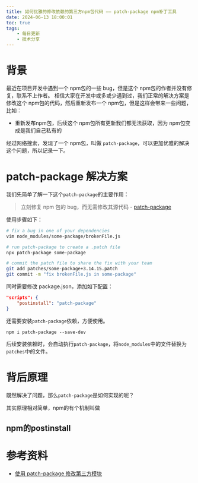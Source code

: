 ```yaml
---
title: 如何优雅的修改依赖的第三方npm包代码 —— patch-package npm补丁工具
date: 2024-06-13 18:00:01
toc: true
tags:
    - 每日更新
    - 技术分享
---
```


# 背景
最近在项目开发中遇到一个 npm包的一些 bug，但是这个 npm包的作者并没有修复，联系不上作者。 相信大家在开发中或多或少遇到过，我们正常的解决方案是修改这个 npm包的代码，然后重新发布一个 npm包，但是这样会带来一些问题，比如：

- 重新发布npm包，后续这个 npm包所有更新我们都无法获取，因为 npm包变成是我们自己私有的

经过网络搜索，发现了一个 npm包，叫做 `patch-package`，可以更加优雅的解决这个问题，所以记录一下。

# patch-package 解决方案

我们先简单了解一下这个`patch-package`的主要作用：

> 立刻修复 npm 包的 bug，而无需修改其源代码 - [patch-package](https://github.com/ds300/patch-package)

使用步骤如下：

```sh
# fix a bug in one of your dependencies
vim node_modules/some-package/brokenFile.js

# run patch-package to create a .patch file
npx patch-package some-package

# commit the patch file to share the fix with your team
git add patches/some-package+3.14.15.patch
git commit -m "fix brokenFile.js in some-package"
```

同时需要修改 package.json，添加如下配置：

```json
"scripts": {
    "postinstall": "patch-package"
}
```

还需要安装`patch-package`依赖，方便使用。

```
npm i patch-package --save-dev
```

后续安装依赖时，会自动执行`patch-package`，将`node_modules`中的文件替换为`patches`中的文件。

# 背后原理

既然解决了问题，那么`patch-package`是如何实现的呢？

其实原理相对简单，npm的有个机制叫做


## npm的postinstall

# 参考资料

- [使用 patch-package 修改第三方模块](https://www.cnblogs.com/operate/p/16363590.html)